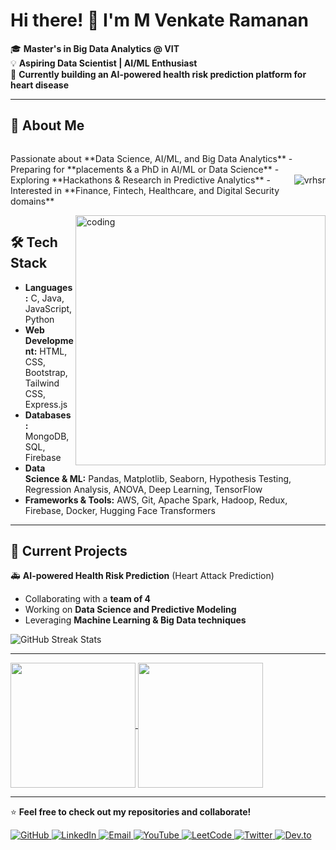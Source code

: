 # Hi there! 👋 I'm M Venkate Ramanan

🎓 **Master's in Big Data Analytics @ VIT**  
💡 **Aspiring Data Scientist | AI/ML Enthusiast**  
🚀 **Currently building an AI-powered health risk prediction platform for heart disease**  

---

<p align="right" width="400" >



## 🔬 About Me

<div style="display: flex; justify-content: space-between; align-items: center;">
  <p style="flex: 1;">Passionate about **Data Science, AI/ML, and Big Data Analytics**  
  - Preparing for **placements & a PhD in AI/ML or Data Science**  
  - Exploring **Hackathons & Research in Predictive Analytics**  
  - Interested in **Finance, Fintech, Healthcare, and Digital Security domains**</p>

  <img src="https://komarev.com/ghpvc/?username=vrhsr&label=Profile%20views&color=0e75b6&style=flat" alt="vrhsr" />
</div>



<img align="right" alt="coding" width="400" src="https://media0.giphy.com/media/v1.Y2lkPTc5MGI3NjExaG5nbnluNXBibGUzdXFyNnFiN3VraDJwbG9xbWxkOHo0ajhncXp4NCZlcD12MV9pbnRlcm5hbF9naWZfYnlfaWQmY3Q9Zw/Y4ak9Ki2GZCbJxAnJD/giphy.gif">






## 🛠 Tech Stack

- **Languages:** C, Java, JavaScript, Python  
- **Web Development:** HTML, CSS, Bootstrap, Tailwind CSS, Express.js  
- **Databases:** MongoDB, SQL, Firebase  
- **Data Science & ML:** Pandas, Matplotlib, Seaborn, Hypothesis Testing, Regression Analysis, ANOVA, Deep Learning, TensorFlow  
- **Frameworks & Tools:** AWS, Git, Apache Spark, Hadoop, Redux, Firebase, Docker, Hugging Face Transformers  

---

## 📌 Current Projects  


🚑 <strong>AI-powered Health Risk Prediction</strong> (Heart Attack Prediction)  
  - Collaborating with a <strong>team of 4</strong>  
  - Working on <strong>Data Science and Predictive Modeling</strong>  
  - Leveraging <strong>Machine Learning & Big Data techniques</strong>  
</p>

  <img src="https://github-readme-streak-stats.herokuapp.com/?user=vrhsr&theme=tokyonight" alt="GitHub Streak Stats" />


---







<a href="https://github.com/vrhsr/github-readme-stats">
  <img height=200 align="center" src="https://github-readme-stats.vercel.app/api?username=vrhsr" />
</a>
<a href="https://github.com/vrhsr/convoychat">
  <img height=200 align="center" src="https://github-readme-stats.vercel.app/api/top-langs?username=vrhsr&layout=compact&langs_count=8&card_width=320" />
</a>

---
⭐ **Feel free to check out my repositories and collaborate!**


<p align="left"> <a href="https://github.com/vhrsr" target="_blank"> <img src="https://img.shields.io/badge/GitHub-181717?style=for-the-badge&logo=github&logoColor=white" alt="GitHub"/> </a> <a href="https://linkedin.com/in/vrhsr" target="_blank"> <img src="https://img.shields.io/badge/LinkedIn-0A66C2?style=for-the-badge&logo=linkedin&logoColor=white" alt="LinkedIn"/> </a> <a href="mailto:mvrhsr@gmail.com" target="_blank"> <img src="https://img.shields.io/badge/Email-EA4335?style=for-the-badge&logo=gmail&logoColor=white" alt="Email"/> </a> <a href="https://www.youtube.com/channel/UCGiSfca_q6XRDcj4p67xojg" target="_blank"> <img src="https://img.shields.io/badge/YouTube-FF0000?style=for-the-badge&logo=youtube&logoColor=white" alt="YouTube"/> </a> <a href="https://www.leetcode.com/mvrhsr" target="_blank"> <img src="https://img.shields.io/badge/LeetCode-FFA116?style=for-the-badge&logo=leetcode&logoColor=white" alt="LeetCode"/> </a> <a href="https://twitter.com/yourhandle" target="_blank"> <img src="https://img.shields.io/badge/Twitter-1DA1F2?style=for-the-badge&logo=twitter&logoColor=white" alt="Twitter"/> </a> <a href="https://dev.to/vhrsr" target="_blank"> <img src="https://img.shields.io/badge/Dev.to-0A0A0A?style=for-the-badge&logo=devdotto&logoColor=white" alt="Dev.to"/> </a> </p>
